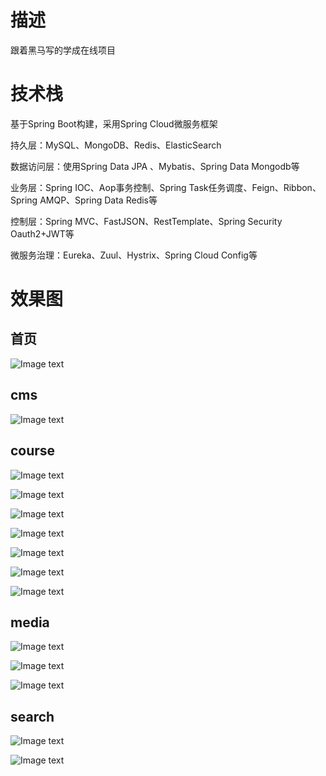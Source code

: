 # 描述

跟着黑马写的学成在线项目

# 技术栈

基于Spring Boot构建，采用Spring Cloud微服务框架

持久层：MySQL、MongoDB、Redis、ElasticSearch

数据访问层：使用Spring Data JPA 、Mybatis、Spring Data Mongodb等

业务层：Spring IOC、Aop事务控制、Spring Task任务调度、Feign、Ribbon、Spring AMQP、Spring Data Redis等

控制层：Spring MVC、FastJSON、RestTemplate、Spring Security Oauth2+JWT等

微服务治理：Eureka、Zuul、Hystrix、Spring Cloud Config等

# 效果图

## 首页

![Image text](https://github.com/pealipala/file/blob/master/XCZX/index.png)

## cms

![Image text](https://github.com/pealipala/file/blob/master/XCZX/cms.png)

## course

![Image text](https://github.com/pealipala/file/blob/master/XCZX/course.png)

![Image text](https://github.com/pealipala/file/blob/master/XCZX/course_info.png)

![Image text](https://github.com/pealipala/file/blob/master/XCZX/course_image.png)

![Image text](https://github.com/pealipala/file/blob/master/XCZX/course_sale.png)

![Image text](https://github.com/pealipala/file/blob/master/XCZX/course_publish.png)

![Image text](https://github.com/pealipala/file/blob/master/XCZX/course_detail.png)

![Image text](https://github.com/pealipala/file/blob/master/XCZX/course_plan.png)

## media

![Image text](https://github.com/pealipala/file/blob/master/XCZX/media.png)

![Image text](https://github.com/pealipala/file/blob/master/XCZX/course_video_01.png)

![Image text](https://github.com/pealipala/file/blob/master/XCZX/course_video_02.png)

## search

![Image text](https://github.com/pealipala/file/blob/master/XCZX/search_01.png)

![Image text](https://github.com/pealipala/file/blob/master/XCZX/search_02.png)

